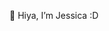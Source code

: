 👋 Hiya, I’m Jessica :D

<!---
Jesss-ica/Jesss-ica is a ✨ special ✨ repository because its `README.md` (this file) appears on your GitHub profile.
You can click the Preview link to take a look at your changes.
--->
